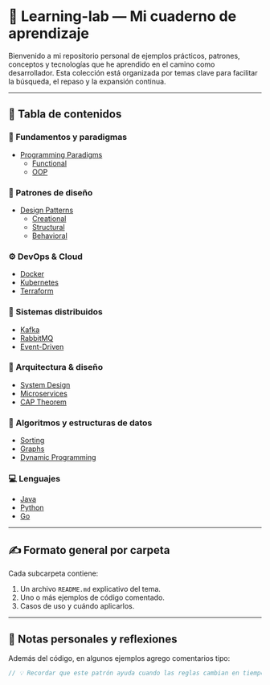 # 📘 Learning-lab — Mi cuaderno de aprendizaje

Bienvenido a mi repositorio personal de ejemplos prácticos, patrones, conceptos y tecnologías que he aprendido en el camino como desarrollador. Esta colección está organizada por temas clave para facilitar la búsqueda, el repaso y la expansión continua.

---

## 🧭 Tabla de contenidos

### 🧱 Fundamentos y paradigmas
- [Programming Paradigms](programming-paradigms/)
  - [Functional](programming-paradigms/functional/)
  - [OOP](programming-paradigms/oop/)

### 🧩 Patrones de diseño
- [Design Patterns](design-patterns/)
  - [Creational](design-patterns/creational/)
  - [Structural](design-patterns/structural/)
  - [Behavioral](design-patterns/behavioral/)

### ⚙️ DevOps & Cloud
- [Docker](devops/docker/)
- [Kubernetes](devops/kubernetes/)
- [Terraform](devops/terraform/)

### 📡 Sistemas distribuidos
- [Kafka](distributed-systems/kafka/)
- [RabbitMQ](distributed-systems/rabbitmq/)
- [Event-Driven](distributed-systems/event-driven/)

### 🧠 Arquitectura & diseño
- [System Design](system-design/)
- [Microservices](system-design/microservices/)
- [CAP Theorem](system-design/CAP-theorem/)

### 🧮 Algoritmos y estructuras de datos
- [Sorting](algorithms-and-data-structures/sorting/)
- [Graphs](algorithms-and-data-structures/graphs/)
- [Dynamic Programming](algorithms-and-data-structures/dynamic-programming/)

### 💻 Lenguajes
- [Java](languages/java/)
- [Python](languages/python/)
- [Go](languages/go/)

---

## ✍️ Formato general por carpeta

Cada subcarpeta contiene:
1. Un archivo `README.md` explicativo del tema.
2. Uno o más ejemplos de código comentado.
3. Casos de uso y cuándo aplicarlos.

---

## 🧠 Notas personales y reflexiones

Además del código, en algunos ejemplos agrego comentarios tipo:

```ts
// 💡 Recordar que este patrón ayuda cuando las reglas cambian en tiempo de ejecución.
